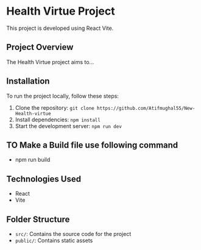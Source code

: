 # Health Virtue Project

This project is developed using React Vite.

## Project Overview

The Health Virtue project aims to...

## Installation

To run the project locally, follow these steps:

1. Clone the repository: `git clone https://github.com/Atifmughal55/New-Health-virtue`
2. Install dependencies: `npm install`
3. Start the development server: `npm run dev`

## TO Make a Build file use following command

- npm run build

## Technologies Used

- React
- Vite

## Folder Structure

- `src/`: Contains the source code for the project
- `public/`: Contains static assets

